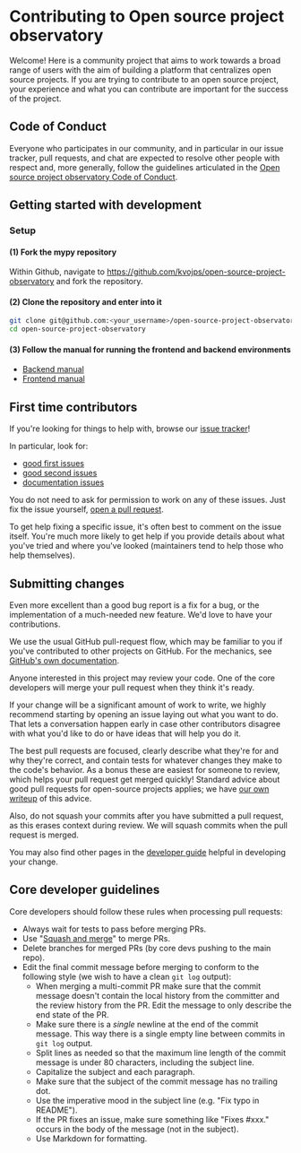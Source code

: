 # Contributing to Open source project observatory

Welcome! Here is a community project that aims to work towards a broad
range of users with the aim of building a platform that centralizes open source projects. If you are trying to contribute to an open source project, your experience and what you can contribute are
important for the success of the project.

## Code of Conduct

Everyone who participates in our community, and in particular in our
issue tracker, pull requests, and chat are expected to resolve
other people with respect and, more generally, follow the guidelines
articulated in the [Open source project observatory Code of Conduct](https://github.com/kvojps/open-source-project-observatory#coc-ov-file).

## Getting started with development

### Setup

#### (1) Fork the mypy repository

Within Github, navigate to <https://github.com/kvojps/open-source-project-observatory> and fork the repository.

#### (2) Clone the repository and enter into it

```bash
git clone git@github.com:<your_username>/open-source-project-observatory.git
cd open-source-project-observatory
```

#### (3) Follow the manual for running the frontend and backend environments

- [Backend manual](https://github.com/kvojps/open-source-project-observatory/blob/main/backend/README.md)
- [Frontend manual](https://github.com/kvojps/open-source-project-observatory/blob/main/frontend/README.md)

## First time contributors

If you're looking for things to help with, browse our [issue tracker](https://github.com/kvojps/open-source-project-observatory/issues)!

In particular, look for:

- [good first issues](https://github.com/kvojps/open-source-project-observatory/labels/good-first-issue)
- [good second issues](https://github.com/kvojps/open-source-project-observatory/labels/good-second-issue)
- [documentation issues](https://github.com/kvojps/open-source-project-observatory/labels/documentation)

You do not need to ask for permission to work on any of these issues.
Just fix the issue yourself, [open a pull request](#submitting-changes).

To get help fixing a specific issue, it's often best to comment on the issue
itself. You're much more likely to get help if you provide details about what
you've tried and where you've looked (maintainers tend to help those who help
themselves).

## Submitting changes

Even more excellent than a good bug report is a fix for a bug, or the
implementation of a much-needed new feature. We'd love to have
your contributions.

We use the usual GitHub pull-request flow, which may be familiar to
you if you've contributed to other projects on GitHub.  For the mechanics,
see [GitHub's own documentation](https://help.github.com/articles/using-pull-requests/).

Anyone interested in this project may review your code.  One of the core
developers will merge your pull request when they think it's ready.

If your change will be a significant amount of work
to write, we highly recommend starting by opening an issue laying out
what you want to do.  That lets a conversation happen early in case
other contributors disagree with what you'd like to do or have ideas
that will help you do it.

The best pull requests are focused, clearly describe what they're for
and why they're correct, and contain tests for whatever changes they
make to the code's behavior.  As a bonus these are easiest for someone
to review, which helps your pull request get merged quickly!  Standard
advice about good pull requests for open-source projects applies; we
have [our own writeup]() of this advice.

Also, do not squash your commits after you have submitted a pull request, as this
erases context during review. We will squash commits when the pull request is merged.

You may also find other pages in the [developer guide]() helpful in developing your change.

## Core developer guidelines

Core developers should follow these rules when processing pull requests:

- Always wait for tests to pass before merging PRs.
- Use "[Squash and merge](https://github.com/blog/2141-squash-your-commits)"
  to merge PRs.
- Delete branches for merged PRs (by core devs pushing to the main repo).
- Edit the final commit message before merging to conform to the following
  style (we wish to have a clean `git log` output):
  - When merging a multi-commit PR make sure that the commit message doesn't
    contain the local history from the committer and the review history from
    the PR. Edit the message to only describe the end state of the PR.
  - Make sure there is a *single* newline at the end of the commit message.
    This way there is a single empty line between commits in `git log`
    output.
  - Split lines as needed so that the maximum line length of the commit
    message is under 80 characters, including the subject line.
  - Capitalize the subject and each paragraph.
  - Make sure that the subject of the commit message has no trailing dot.
  - Use the imperative mood in the subject line (e.g. "Fix typo in README").
  - If the PR fixes an issue, make sure something like "Fixes #xxx." occurs
    in the body of the message (not in the subject).
  - Use Markdown for formatting.
